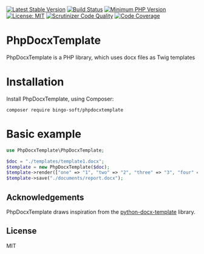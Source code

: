 [![Latest Stable Version](https://poser.pugx.org/bingo-soft/phpdocxtemplate/v/stable.png)](https://packagist.org/packages/bingo-soft/phpdocxtemplate)
[![Build Status](https://travis-ci.org/bingo-soft/phpdocxtemplate.png?branch=master)](https://travis-ci.org/bingo-soft/phpdocxtemplate)
[![Minimum PHP Version](https://img.shields.io/badge/php-%3E%3D%207.2-8892BF.svg)](https://php.net/)
[![License: MIT](https://img.shields.io/badge/License-MIT-green.svg)](https://opensource.org/licenses/MIT)
[![Scrutinizer Code Quality](https://scrutinizer-ci.com/g/bingo-soft/phpdocxtemplate/badges/quality-score.png?b=master)](https://scrutinizer-ci.com/g/bingo-soft/phpdocxtemplate/?branch=master)
[![Code Coverage](https://scrutinizer-ci.com/g/bingo-soft/phpdocxtemplate/badges/coverage.png?b=master)](https://scrutinizer-ci.com/g/bingo-soft/phpdocxtemplate/?branch=master)

# PhpDocxTemplate

PhpDocxTemplate is a PHP library, which uses docx files as Twig templates

# Installation

Install PhpDocxTemplate, using Composer:

```
composer require bingo-soft/phpdocxtemplate
```

# Basic example

```php
use PhpDocxTemplate\PhpDocxTemplate;

$doc = "./templates/template1.docx";
$template = new PhpDocxTemplate($doc);
$template->render(["one" => "1", "two" => "2", "three" => "3", "four" => "4"]);
$template->save("./documents/report.docx");
```

## Acknowledgements

PhpDocxTemplate draws inspiration from the [python-docx-template](https://github.com/elapouya/python-docx-template) library.

## License

MIT
